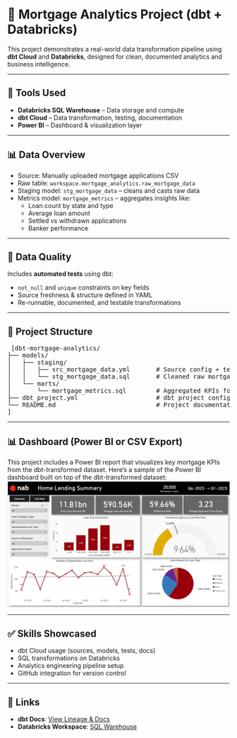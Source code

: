 # 🏡 Mortgage Analytics Project (dbt + Databricks)

This project demonstrates a real-world data transformation pipeline using **dbt Cloud** and **Databricks**, designed for clean, documented analytics and business intelligence.

---

## 🚀 Tools Used

- **Databricks SQL Warehouse** – Data storage and compute
- **dbt Cloud** – Data transformation, testing, documentation
- **Power BI**  – Dashboard & visualization layer

---

## 📊 Data Overview

- Source: Manually uploaded mortgage applications CSV
- Raw table: `workspace.mortgage_analytics.raw_mortgage_data`
- Staging model: `stg_mortgage_data` – cleans and casts raw data
- Metrics model: `mortgage_metrics` – aggregates insights like:
  - Loan count by state and type
  - Average loan amount
  - Settled vs withdrawn applications
  - Banker performance

---

## 🧪 Data Quality

Includes **automated tests** using dbt:
- `not_null` and `unique` constraints on key fields
- Source freshness & structure defined in YAML
- Re-runnable, documented, and testable transformations

---

## 🧠 Project Structure

<pre> [dbt-mortgage-analytics/
├── models/
│   ├── staging/
│   │   ├── src_mortgage_data.yml       # Source config + tests
│   │   └── stg_mortgage_data.sql       # Cleaned raw mortgage data
│   └── marts/
│       └── mortgage_metrics.sql        # Aggregated KPIs for dashboarding
├── dbt_project.yml                     # dbt project configuration
└── README.md                           # Project documentation
]  </pre>
---

## 📊 Dashboard (Power BI or CSV Export)

This project includes a Power BI report that visualizes key mortgage KPIs from the dbt-transformed dataset.
Here’s a sample of the Power BI dashboard built on top of the dbt-transformed dataset:
![Mortgage Dashboard](mortgage_dashboard.png)

---

## ✅ Skills Showcased

- dbt Cloud usage (sources, models, tests, docs)
- SQL transformations on Databricks
- Analytics engineering pipeline setup
- GitHub integration for version control

---

## 📌 Links

- **dbt Docs**: [View Lineage & Docs](https://cloud.getdbt.com/#!/projects/401827/docs)
- **Databricks Workspace**: [SQL Warehouse](https://dbc-15d988a4-2e10.cloud.databricks.com/compute/sql-warehouses)

